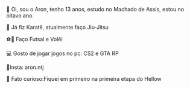 👋 Oi, sou o Aron, tenho 13 anos, estudo no Machado de Assis, estou no oitavo ano.

🥋 Já fiz Karatê, atualmente faço Jiu-Jitsu

⚽🏐 Faço Futsal e Volêi

💻 Gosto de jogar jogos no pc: CS2 e GTA RP

📱Insta: aron.ntj

👀 Fato curioso:Fiquei em primeiro na primeira etapa do Hellow
